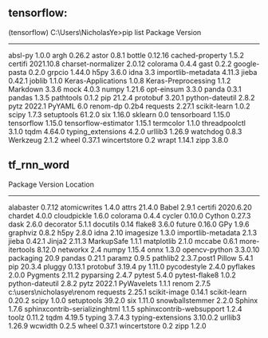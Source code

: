 

## tensorflow:

(tensorflow) C:\Users\NicholasYe>pip list
Package              Version
-------------------- ---------
absl-py              1.0.0
argh                 0.26.2
astor                0.8.1
bottle               0.12.16
cached-property      1.5.2
certifi              2021.10.8
charset-normalizer   2.0.12
colorama             0.4.4
gast                 0.2.2
google-pasta         0.2.0
grpcio               1.44.0
h5py                 3.6.0
idna                 3.3
importlib-metadata   4.11.3
jieba                0.42.1
joblib               1.1.0
Keras-Applications   1.0.8
Keras-Preprocessing  1.1.2
Markdown             3.3.6
mock                 4.0.3
numpy                1.21.6
opt-einsum           3.3.0
panda                0.3.1
pandas               1.3.5
pathtools            0.1.2
pip                  21.2.4
protobuf             3.20.1
python-dateutil      2.8.2
pytz                 2022.1
PyYAML               6.0
renom-dp             0.2b4
requests             2.27.1
scikit-learn         1.0.2
scipy                1.7.3
setuptools           61.2.0
six                  1.16.0
sklearn              0.0
tensorboard          1.15.0
tensorflow           1.15.0
tensorflow-estimator 1.15.1
termcolor            1.1.0
threadpoolctl        3.1.0
tqdm                 4.64.0
typing_extensions    4.2.0
urllib3              1.26.9
watchdog             0.8.3
Werkzeug             2.1.2
wheel                0.37.1
wincertstore         0.2
wrapt                1.14.1
zipp                 3.8.0


## tf_rnn_word
Package                       Version     Location
----------------------------- ----------- -------------------------
alabaster                     0.7.12
atomicwrites                  1.4.0
attrs                         21.4.0
Babel                         2.9.1
certifi                       2020.6.20
chardet                       4.0.0
cloudpickle                   1.6.0
colorama                      0.4.4
cycler                        0.10.0
Cython                        0.27.3
dask                          2.6.0
decorator                     5.1.1
docutils                      0.14
flake8                        3.6.0
future                        0.16.0
GPy                           1.9.6
graphviz                      0.8.2
h5py                          2.8.0
idna                          2.10
imagesize                     1.3.0
importlib-metadata            2.1.3
jieba                         0.42.1
Jinja2                        2.11.3
MarkupSafe                    1.1.1
matplotlib                    2.1.0
mccabe                        0.6.1
more-itertools                8.12.0
networkx                      2.4
numpy                         1.15.4
onnx                          1.3.0
opencv-python                 3.3.0.10
packaging                     20.9
pandas                        0.21.1
paramz                        0.9.5
pathlib2                      2.3.7.post1
Pillow                        5.4.1
pip                           20.3.4
pluggy                        0.13.1
protobuf                      3.19.4
py                            1.11.0
pycodestyle                   2.4.0
pyflakes                      2.0.0
Pygments                      2.11.2
pyparsing                     2.4.7
pytest                        5.4.0
pytest-flake8                 1.0.2
python-dateutil               2.8.2
pytz                          2022.1
PyWavelets                    1.1.1
renom                         2.7.5       c:\users\nicholasye\renom
requests                      2.25.1
scikit-image                  0.14.1
scikit-learn                  0.20.2
scipy                         1.0.0
setuptools                    39.2.0
six                           1.11.0
snowballstemmer               2.2.0
Sphinx                        1.7.6
sphinxcontrib-serializinghtml 1.1.5
sphinxcontrib-websupport      1.2.4
toolz                         0.11.2
tqdm                          4.19.5
typing                        3.7.4.3
typing-extensions             3.10.0.2
urllib3                       1.26.9
wcwidth                       0.2.5
wheel                         0.37.1
wincertstore                  0.2
zipp                          1.2.0